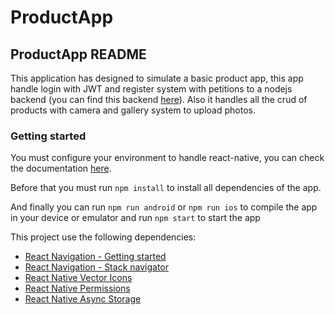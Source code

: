 # ProductApp

## ProductApp README

This application has designed to simulate a basic product app, this app handle login with JWT and register system with petitions to a nodejs backend (you can find this backend [here](https://github.com/emmanueltamburini/restserver-nodejs-app)). Also it handles all the crud of products with camera and gallery system to upload photos.

### Getting started

You must configure your environment to handle react-native, you can check the documentation [here](https://reactnative.dev/docs/environment-setup).

Before that you must run `npm install` to install all dependencies of the app.

And finally you can run `npm run android` or `npm run ios` to compile the app in your device or emulator and run `npm start` to start the app

This project use the following dependencies:

- [React Navigation - Getting started](<https://reactnavigation.org/docs/getting-started/>)
- [React Navigation - Stack navigator](<https://reactnavigation.org/docs/stack-navigator/>)
- [React Native Vector Icons](<https://github.com/oblador/react-native-vector-icons>)
- [React Native Permissions](<https://www.npmjs.com/package/react-native-permissions>)
- [React Native Async Storage](<https://react-native-async-storage.github.io/async-storage/docs/install/>)
